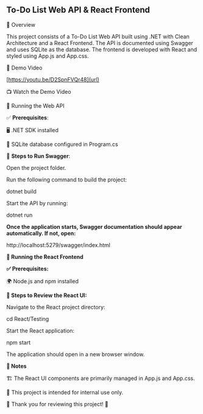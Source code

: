## To-Do List Web API & React Frontend

📌 Overview

This project consists of a To-Do List Web API built using .NET with Clean Architecture and a React Frontend. The API is documented using Swagger and uses SQLite as the database. The frontend is developed with React and styled using App.js and App.css.

🎥 Demo Video

[https://youtu.be/D2SpnFVQr48](url)

📺 Watch the Demo Video

🚀 Running the Web API

✅ **Prerequisites**:

🖥️ .NET SDK installed

📂 SQLite database configured in Program.cs

📜 **Steps to Run Swagger**:

Open the project folder.

Run the following command to build the project:

dotnet build

Start the API by running:

dotnet run

**Once the application starts, Swagger documentation should appear automatically. If not, open:**

http://localhost:5279/swagger/index.html

**🎨 Running the React Frontend**

**✅ Prerequisites:**

🌍 Node.js and npm installed

**📜 Steps to Review the React UI:**

Navigate to the React project directory:

cd React/Testing

Start the React application:

npm start

The application should open in a new browser window.

**📌 Notes**

🏗️ The React UI components are primarily managed in App.js and App.css.

🔐 This project is intended for internal use only.

🙏 Thank you for reviewing this project! 🚀
